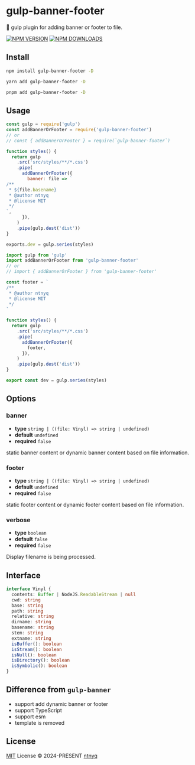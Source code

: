 # gulp-banner-footer

:beer: gulp plugin for adding banner or footer to file.

[![NPM VERSION](https://img.shields.io/npm/v/gulp-banner-footer?logo=npm)](https://www.npmjs.com/package/gulp-banner-footer)
[![NPM DOWNLOADS](https://img.shields.io/npm/dm/gulp-banner-footer?logo=npm)](https://www.npmjs.com/package/gulp-banner-footer)

## Install

```bash
npm install gulp-banner-footer -D
```

```bash
yarn add gulp-banner-footer -D
```

```bash
pnpm add gulp-banner-footer -D
```

## Usage

```js
const gulp = require('gulp')
const addBannerOrFooter = require('gulp-banner-footer')
// or
// const { addBannerOrFooter } = require(`gulp-banner-footer`)

function styles() {
  return gulp
    .src('src/styles/**/*.css')
    .pipe(
      addBannerOrFooter({
        banner: file => `
/**
 * ${file.basename}
 * @author ntnyq
 * @license MIT
 */
`,
      }),
    )
    .pipe(gulp.dest('dist'))
}

exports.dev = gulp.series(styles)
```

```ts
import gulp from 'gulp'
import addBannerOrFooter from 'gulp-banner-footer'
// or
// import { addBannerOrFooter } from 'gulp-banner-footer'

const footer = `
/**
 * @author ntnyq
 * @license MIT
 */
`

function styles() {
  return gulp
    .src('src/styles/**/*.css')
    .pipe(
      addBannerOrFooter({
        footer,
      }),
    )
    .pipe(gulp.dest('dist'))
}

export const dev = gulp.series(styles)
```

## Options

### banner

- **type** `string | ((file: Vinyl) => string | undefined)`
- **default** `undefined`
- **required** `false`

static banner content or dynamic banner content based on file information.

### footer

- **type** `string | ((file: Vinyl) => string | undefined)`
- **default** `undefined`
- **required** `false`

static footer content or dynamic footer content based on file information.

### verbose

- **type** `boolean`
- **default** `false`
- **required** `false`

Display filename is being processed.

## Interface

```ts
interface Vinyl {
  contents: Buffer | NodeJS.ReadableStream | null
  cwd: string
  base: string
  path: string
  relative: string
  dirname: string
  basename: string
  stem: string
  extname: string
  isBuffer(): boolean
  isStream(): boolean
  isNull(): boolean
  isDirectory(): boolean
  isSymbolic(): boolean
}
```

## Difference from `gulp-banner`

- support add dynamic banner or footer
- support TypeScript
- support esm
- template is removed

## License

[MIT](./LICENSE) License © 2024-PRESENT [ntnyq](https://github.com/ntnyq)
